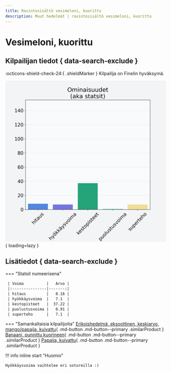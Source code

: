 ```yaml
---
title: Ravintosisältö vesimeloni, kuorittu
description: Muut hedelmät | ravintosisältö vesimeloni, kuorittu
---
```


# Vesimeloni, kuorittu


## Kilpailijan tiedot { data-search-exclude }

:octicons-shield-check-24:{ .shieldMarker } Kilpailija on Finelin hyväksymä.

![Vesimeloni, kuorittu](./images/vesimeloni-kuorittu.png){ loading=lazy }

## Lisätiedot { data-search-exclude }
=== "Statsit numeerisena"

     | Voima          |   Arvo |
     |:---------------|-------:|
     | hitaus         |   8.16 |
     | hyökkäysvoima  |   7.1  |
     | kestopisteet   |  37.22 |
     | puolustusvoima |   0.91 |
     | superteho      |   7.1  |

=== "Samankaltaisia kilpailijoita"
    [Erikoishedelmä, eksoottinen, keskiarvo, mango/papaija, kuivattu](/erikoishedelma-eksoottinen-keskiarvo-mango-papaija-kuivattu){ .md-button .md-button--primary .similarProduct }
    [Banaani, punnittu kuorineen](/banaani-punnittu-kuorineen){ .md-button .md-button--primary .similarProduct }
    [Papaija, kuivattu](/papaija-kuivattu){ .md-button .md-button--primary .similarProduct }

!!! info inline start "Huomio"

    Hyökkäysvoima vaihtelee eri sotureilla :)
